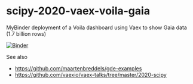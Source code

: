 # scipy-2020-vaex-voila-gaia
MyBinder deployment of a Voila dashboard using Vaex to show Gaia data (1.7 billion rows)

[![Binder](https://mybinder.org/badge_logo.svg)](https://mybinder.org/v2/gh/vaexio/scipy-2020-vaex-voila-gaia/master?urlpath=voila%2Frender%2Findex.ipynb)

See also
 * https://github.com/maartenbreddels/gde-examples
 * https://github.com/vaexio/vaex-talks/tree/master/2020-scipy
 